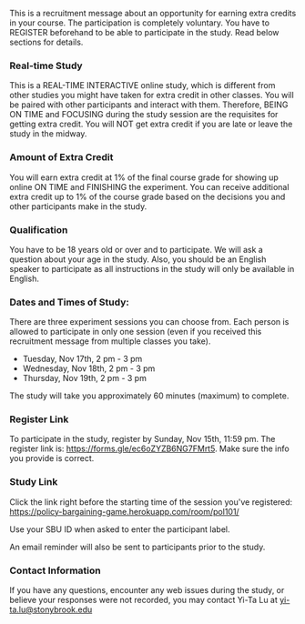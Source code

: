 This is a recruitment message about an opportunity for earning extra credits in your course. The participation is completely voluntary. You have to REGISTER beforehand to be able to participate in the study. Read below sections for details.

### Real-time Study
This is a REAL-TIME INTERACTIVE online study, which is different from other studies you might have taken for extra credit in other classes. You will be paired with other participants and interact with them. Therefore, BEING ON TIME and FOCUSING during the study session are the requisites for getting extra credit. You will NOT get extra credit if you are late or leave the study in the midway. 

### Amount of Extra Credit
You will earn extra credit at 1% of the final course grade for showing up online ON TIME and FINISHING the experiment. You can receive additional extra credit up to 1% of the course grade based on the decisions you and other participants make in the study.

### Qualification
You have to be 18 years old or over and to participate. We will ask a question about your age in the study. Also, you should be an English speaker to participate as all instructions in the study will only be available in English.

### Dates and Times of Study:
There are three experiment sessions you can choose from. Each person is allowed to participate in only one session (even if you received this recruitment message from multiple classes you take).

- Tuesday, Nov 17th, 2 pm - 3 pm
- Wednesday, Nov 18th, 2 pm - 3 pm
- Thursday, Nov 19th, 2 pm - 3 pm

The study will take you approximately 60 minutes (maximum) to complete.

### Register Link
To participate in the study, register by Sunday, Nov 15th, 11:59 pm. The register link is: <https://forms.gle/ec6oZYZB6NG7FMrt5>. Make sure the info you provide is correct.

### Study Link
Click the link right before the starting time of the session you've registered: <https://policy-bargaining-game.herokuapp.com/room/pol101/>

Use your SBU ID when asked to enter the participant label.

An email reminder will also be sent to participants prior to the study.

### Contact Information
If you have any questions, encounter any web issues during the study, or believe your responses were not recorded, you may contact Yi-Ta Lu at yi-ta.lu@stonybrook.edu
